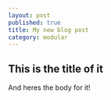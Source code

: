 ```yaml
---
layout: post
published: true
title: My new blog post
category: modular
---
```


## This is the title of it

And heres the body for it!